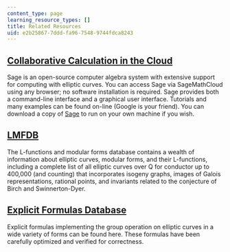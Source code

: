 ```yaml
---
content_type: page
learning_resource_types: []
title: Related Resources
uid: e2b25867-7ddd-fa96-7548-9744fdca8243
---
```


[Collaborative Calculation in the Cloud](https://cocalc.com/)
-------------------------------------------------------------

Sage is an open-source computer algebra system with extensive support for computing with elliptic curves. You can access Sage via SageMathCloud using any browser; no software installation is required. Sage provides both a command-line interface and a graphical user interface. Tutorials and many examples can be found on-line (Google is your friend). You can download a copy of [Sage](http://www.sagemath.org/download.html) to run on your own machine if you wish.

[LMFDB](http://www.lmfdb.org/)
------------------------------

The L-functions and modular forms database contains a wealth of information about elliptic curves, modular forms, and their L-functions, including a complete list of all elliptic curves over Q for conductor up to 400,000 (and counting) that incorporates isogeny graphs, images of Galois representations, rational points, and invariants related to the conjecture of Birch and Swinnerton-Dyer.

[Explicit Formulas Database](http://hyperelliptic.org/EFD/)
-----------------------------------------------------------

Explicit formulas implementing the group operation on elliptic curves in a wide variety of forms can be found here. These formulas have been carefully optimized and verified for correctness.